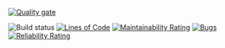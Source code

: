 [![Quality gate](https://sonarcloud.io/api/project_badges/quality_gate?project=koxrel_java-design-patterns)](https://sonarcloud.io/dashboard?id=koxrel_java-design-patterns)

![Build status](https://github.com/koxrel/java-design-patterns/workflows/Java%20CI%20with%20Gradle/badge.svg)
[![Lines of Code](https://sonarcloud.io/api/project_badges/measure?project=koxrel_java-design-patterns&metric=ncloc)](https://sonarcloud.io/dashboard?id=koxrel_java-design-patterns)
[![Maintainability Rating](https://sonarcloud.io/api/project_badges/measure?project=koxrel_java-design-patterns&metric=sqale_rating)](https://sonarcloud.io/dashboard?id=koxrel_java-design-patterns)
[![Bugs](https://sonarcloud.io/api/project_badges/measure?project=koxrel_java-design-patterns&metric=bugs)](https://sonarcloud.io/dashboard?id=koxrel_java-design-patterns)
[![Reliability Rating](https://sonarcloud.io/api/project_badges/measure?project=koxrel_java-design-patterns&metric=reliability_rating)](https://sonarcloud.io/dashboard?id=koxrel_java-design-patterns)
